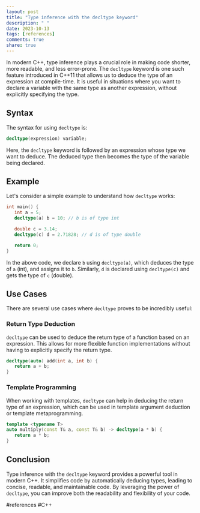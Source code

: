 ```yaml
---
layout: post
title: "Type inference with the decltype keyword"
description: " "
date: 2023-10-13
tags: [references]
comments: true
share: true
---
```


In modern C++, type inference plays a crucial role in making code shorter, more readable, and less error-prone. The `decltype` keyword is one such feature introduced in C++11 that allows us to deduce the type of an expression at compile-time. It is useful in situations where you want to declare a variable with the same type as another expression, without explicitly specifying the type. 

## Syntax

The syntax for using `decltype` is:

```cpp
decltype(expression) variable;
```

Here, the `decltype` keyword is followed by an expression whose type we want to deduce. The deduced type then becomes the type of the variable being declared.

## Example

Let's consider a simple example to understand how `decltype` works:

```cpp
int main() {
   int a = 5;
   decltype(a) b = 10; // b is of type int

   double c = 3.14;
   decltype(c) d = 2.71828; // d is of type double

   return 0;
}
```

In the above code, we declare `b` using `decltype(a)`, which deduces the type of `a` (int), and assigns it to `b`. Similarly, `d` is declared using `decltype(c)` and gets the type of `c` (double).

## Use Cases

There are several use cases where `decltype` proves to be incredibly useful:

### Return Type Deduction

`decltype` can be used to deduce the return type of a function based on an expression. This allows for more flexible function implementations without having to explicitly specify the return type.

```cpp
decltype(auto) add(int a, int b) {
   return a + b;
}
```

### Template Programming

When working with templates, `decltype` can help in deducing the return type of an expression, which can be used in template argument deduction or template metaprogramming.

```cpp
template <typename T>
auto multiply(const T& a, const T& b) -> decltype(a * b) {
   return a * b;
}
```

## Conclusion

Type inference with the `decltype` keyword provides a powerful tool in modern C++. It simplifies code by automatically deducing types, leading to concise, readable, and maintainable code. By leveraging the power of `decltype`, you can improve both the readability and flexibility of your code.

#references #C++